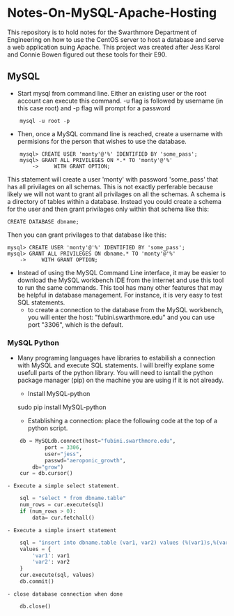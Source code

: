 # Notes-On-MySQL-Apache-Hosting

This repository is to hold notes for the Swarthmore Department of Engineering on how to use the CentOS server to host a database and serve a web application suing Apache. This project was created after Jess Karol and Connie Bowen figured out these tools for their E90. 

## MySQL ##
- Start mysql from command line. Either an existing user or the root account can
execute this command. -u flag is followed by username (in this case root) and -p flag will prompt for a password

```
    mysql -u root -p
```

- Then, once a MySQL command line is reached, create a username with permisions for the person that wishes to use the database. 

```
    mysql> CREATE USER 'monty'@'%' IDENTIFIED BY 'some_pass';
    mysql> GRANT ALL PRIVILEGES ON *.* TO 'monty'@'%'
        ->     WITH GRANT OPTION;
```

This statement will create a user 'monty' with password 'some_pass' that has 
all privilages on all schemas. This is not exactly perferable because 
likely we will not want to grant all privilages on all the schemas. A schema
is a directory of tables within a database. Instead you could create a schema 
for the user and then grant privilages only within that schema like this:

    CREATE DATABASE dbname;

Then you can grant privilages to that database like this:

    mysql> CREATE USER 'monty'@'%' IDENTIFIED BY 'some_pass';
    mysql> GRANT ALL PRIVILEGES ON dbname.* TO 'monty'@'%'
        ->     WITH GRANT OPTION;

- Instead of using the MySQL Command Line interface, it may be easier to download
the MySQL workbench IDE from the internet and use this tool to run the same commands. This tool has many other features that may be helpful in database management. For instance, it is very easy to test SQL statements. 
    - to create a connection to the database from the MySQL workbench, you will 
    enter the host: "fubini.swarthmore.edu" and you can use port "3306", which 
    is the default. 

### MySQL Python ###
- Many programing languages have libraries to estabilish a connection with MySQL
and execute SQL statements. I will breifly explane some usefull parts of the 
python library. You will need to isntall the python package manager (pip) on 
the machine you are using if it is not already.
    - Install MySQL-python

    sudo pip install MySQL-python

    - Establishing a connection: place the following code at the top of a 
    python script.
```python
    db = MySQLdb.connect(host="fubini.swarthmore.edu",
            port = 3306,
            user="jess",
            passwd="aeroponic_growth",
        db="grow")
    cur = db.cursor()
```
    - Execute a simple select statement.
```python
    sql = "select * from dbname.table"
    num_rows = cur.execute(sql)
    if (num_rows > 0):
        data= cur.fetchall()
```
    - Execute a simple insert statement
```python
    sql = "insert into dbname.table (var1, var2) values (%(var1)s,%(var2))"
    values = {
        'var1': var1
        'var2': var2
    }
    cur.execute(sql, values)
    db.commit()
```
    - close database connection when done
```python
    db.close()
```








    
    
